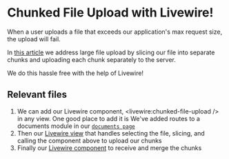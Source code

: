 # Chunked File Upload with Livewire!

When a user uploads a file that exceeds our application's max request size, the upload will fail. 

In [this article](/laravel-bytes/displaying-fly-replay-livewire/) we address large file upload by slicing our file into separate chunks and uploading each chunk separately to the server.

We do this hassle free with the help of Livewire!

## Relevant files
1. We can add our Livewire component, <livewire:chunked-file-upload /> in any view. One good place to add it is We've added routes to a documents module in our [`documents page`](https://github.com/KTanAug21/fly.io-livewire-snippets/blob/master/resources/views/documents/index.blade.php)
2. Then our [Livewire view](https://github.com/KTanAug21/fly.io-livewire-snippets/blob/master/app/resources/views/livewire/chunked-file-upload.blade.php) that handles selecting the file, slicing, and calling the component above to upload our chunks
3. Finally our [Livewire component](https://github.com/KTanAug21/fly.io-livewire-snippets/blob/master/app/Http/Livewire/ChunkedFileUpload.phpp) to receive and merge the chunks
